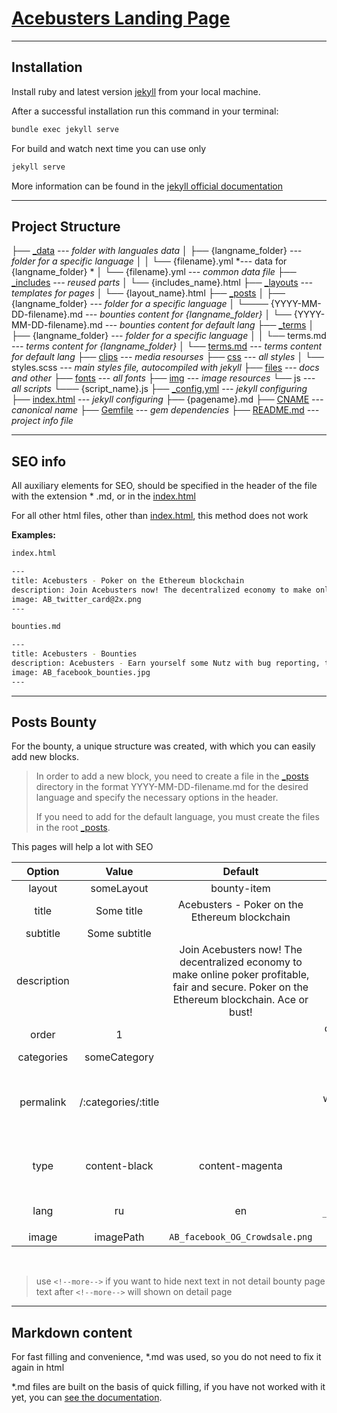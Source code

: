 # **[Acebusters Landing Page](http://acebusters.com/)**
---

Installation
------------
Install ruby and latest version [jekyll](https://jekyllrb.com/) from your local machine.

After a successful installation run this command in your terminal:

```bash
bundle exec jekyll serve
```

For build and watch next time you can use only
```bash
jekyll serve
```

More information can be found in the [jekyll official documentation](https://jekyllrb.com/docs/home/)

---

Project Structure
-----------------

├── [_data](./_data) *--- folder with languales data*
│   ├── {langname_folder} *--- folder for a specific language*
│   │   └── {filename}.yml *--- data for {langname_folder} *
│   └── {filename}.yml *--- common data file*
├── [_includes](./_includes) *--- reused parts*
│   └── {includes_name}.html
├── [_layouts](./_layouts) *--- templates for pages*
│   └── {layout_name}.html
├── [_posts](./_posts)
│   ├── {langname_folder} *--- folder for a specific language*
│       └──── {YYYY-MM-DD-filename}.md *--- bounties content  for {langname_folder}*
│   └── {YYYY-MM-DD-filename}.md *--- bounties content for default lang*
├── [_terms](./_terms)
│   ├── {langname_folder} *--- folder for a specific language*
│   │   └── terms.md *--- terms content for {langname_folder}*
│   └── [terms.md](./_terms/terms.md) *--- terms content for default lang*
├── [clips](./clips) *--- media resourses*
├── [css](./css) *--- all styles*
│   └── styles.scss *--- main styles file, autocompiled with jekyll*
├── [files](./files) *--- docs and other*
├── [fonts](./fonts) *--- all fonts*
├── [img](./img) *--- image resources*
└── js  *--- all scripts*
    └─── {script_name}.js
 ├── [_config.yml](./_config.yml) *--- jekyll configuring*
├── [index.html](./index.html) *--- jekyll configuring*
 ├── {pagename}.md
 ├── [CNAME](./CNAME) *--- canonical name*
├── [Gemfile](./Gemfile) *--- gem dependencies*
├── [README.md](./README.md) *--- project info file*

---

SEO info
-----------------

All auxiliary elements for SEO, should be specified in the header of the file with the extension * .md, or in the [index.html](./index.html)

For all other html files, other than [index.html](./index.html), this method does not work

**Examples:**
```bash
index.html

---
title: Acebusters - Poker on the Ethereum blockchain
description: Join Acebusters now! The decentralized economy to make online poker profitable, fair and secure. Poker on the Ethereum blockchain. Ace or bust!
image: AB_twitter_card@2x.png
---
```
```bash
bounties.md

---
title: Acebusters - Bounties
description: Acebusters - Earn yourself some Nutz with bug reporting, translations, community management or with our referral program.
image: AB_facebook_bounties.jpg
---
```
---

 Posts Bounty
-------------

For the bounty, a unique structure was created, with which you can easily add new blocks.

> In order to add a new block, you need to create a file in the [_posts](./_posts) directory in the format YYYY-MM-DD-filename.md for the desired language and specify the necessary options in the header.
>
> If you need to add for the default language, you must create the files in the root [_posts](./_posts).

This pages will help a lot with SEO


| Option | Value | Default | Info | SEO |
|:-----------:|:-------------------:|:-----------------------------------------------------------------------------------------------------------------------------------------------:|:--------------------------------------------------------------------------------------------------------------------------------------------------------:|:---:|
| layout | someLayout | bounty-item | layout for content |  |
| title | Some title | Acebusters - Poker on the Ethereum blockchain | title page | yes |
| subtitle | Some subtitle |  | optional |  |
| description |  | Join Acebusters now! The decentralized economy to make online poker profitable, fair and secure. Poker on the Ethereum blockchain. Ace or bust! | optional | yes |
| order | 1 |  | determines the display order on the page /bounties |  |
| categories | someCategory |  | generate category for blocks |  |
| permalink | /:categories/:title |  | sorting same caterogies and generate unique URL for block. where *:title* is {filename} in `YYYY-MM-DD-filename.md` Example: `siteurl/bounty/affiliate-bounty` | yes |
| type | content-black | content-magenta | optional using for styling block color content-white content-black content-magenta content-purple |  |
| lang | ru | en | use only for `_posts/{langname_folder}/YYYY-MM-DD-filename.md` |  |
| image | imagePath | `AB_facebook_OG_Crowdsale.png` | optional | yes |

<br>

> use `<!--more-->` if you want to hide next text in not detail bounty page
> text after `<!--more-->` will shown on detail page

---

Markdown content
-------------

For fast filling and convenience, *.md was used, so you do not need to fix it again in html

*.md files are built on the basis of quick filling, if you have not worked with it yet, you can [see the documentation](https://github.com/adam-p/markdown-here/wiki/Markdown-Cheatsheet).
